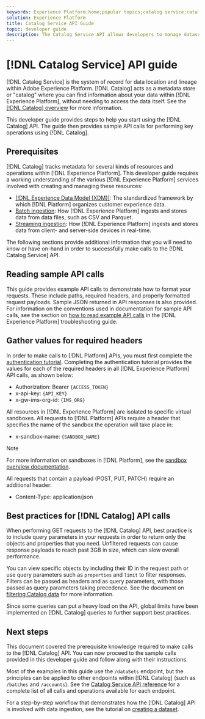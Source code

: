 ```yaml
---
keywords: Experience Platform;home;popular topics;catalog service;catalog;Catalog service;Catalog
solution: Experience Platform
title: Catalog Service API Guide
topic: developer guide
description: The Catalog Service API allows developers to manage dataset metadata in Adobe Experience Platform. Follow this guide to learn how to perform key operations using the API.
---
```


# [!DNL Catalog Service] API guide

[!DNL Catalog Service] is the system of record for data location and lineage within Adobe Experience Platform. [!DNL Catalog] acts as a metadata store or "catalog" where you can find information about your data within [!DNL Experience Platform], without needing to access the data itself. See the [[!DNL Catalog] overview](../home.md) for more information.

This developer guide provides steps to help you start using the [!DNL Catalog] API. The guide then provides sample API calls for performing key operations using [!DNL Catalog].

## Prerequisites

[!DNL Catalog] tracks metadata for several kinds of resources and operations within [!DNL Experience Platform]. This developer guide requires a working understanding of the various [!DNL Experience Platform] services involved with creating and managing these resources:

* [[!DNL Experience Data Model (XDM)]](../../xdm/home.md): The standardized framework by which [!DNL Platform] organizes customer experience data.
* [Batch ingestion](../../ingestion/batch-ingestion/overview.md): How [!DNL Experience Platform] ingests and stores data from data files, such as CSV and Parquet.
* [Streaming ingestion](../../ingestion/streaming-ingestion/overview.md): How [!DNL Experience Platform] ingests and stores data from client- and server-side devices in real-time.

The following sections provide additional information that you will need to know or have on-hand in order to successfully make calls to the [!DNL Catalog Service] API.

## Reading sample API calls

This guide provides example API calls to demonstrate how to format your requests. These include paths, required headers, and properly formatted request payloads. Sample JSON returned in API responses is also provided. For information on the conventions used in documentation for sample API calls, see the section on [how to read example API calls](../../landing/troubleshooting.md#how-do-i-format-an-api-request) in the [!DNL Experience Platform] troubleshooting guide.

## Gather values for required headers

In order to make calls to [!DNL Platform] APIs, you must first complete the [authentication tutorial](https://www.adobe.com/go/platform-api-authentication-en). Completing the authentication tutorial provides the values for each of the required headers in all [!DNL Experience Platform] API calls, as shown below:

* Authorization: Bearer `{ACCESS_TOKEN}`
* x-api-key: `{API_KEY}`
* x-gw-ims-org-id: `{IMS_ORG}`

All resources in [!DNL Experience Platform] are isolated to specific virtual sandboxes. All requests to [!DNL Platform] APIs require a header that specifies the name of the sandbox the operation will take place in:

* x-sandbox-name: `{SANDBOX_NAME}`

>[!NOTE]
>
>For more information on sandboxes in [!DNL Platform], see the [sandbox overview documentation](../../sandboxes/home.md). 

All requests that contain a payload (POST, PUT, PATCH) require an additional header:

* Content-Type: application/json

## Best practices for [!DNL Catalog] API calls

When performing GET requests to the [!DNL Catalog] API, best practice is to include query parameters in your requests in order to return only the objects and properties that you need. Unfiltered requests can cause response payloads to reach past 3GB in size, which can slow overall performance.

You can view specific objects by including their ID in the request path or use query parameters such as `properties` and `limit` to filter responses. Filters can be passed as headers and as query parameters, with those passed as query parameters taking precedence. See the document on [filtering Catalog data](filter-data.md) for more information.

Since some queries can put a heavy load on the API, global limits have been implemented on [!DNL Catalog] queries to further support best practices.

## Next steps

This document covered the prerequisite knowledge required to make calls to the [!DNL Catalog] API. You can now proceed to the sample calls provided in this developer guide and follow along with their instructions.

Most of the examples in this guide use the `/dataSets` endpoint, but the principles can be applied to other endpoints within [!DNL Catalog] (such as `/batches` and `/accounts`). See the [Catalog Service API reference](https://www.adobe.io/apis/experienceplatform/home/api-reference.html#!acpdr/swagger-specs/catalog.yaml) for a complete list of all calls and operations available for each endpoint.

For a step-by-step workflow that demonstrates how the [!DNL Catalog] API is involved with data ingestion, see the tutorial on [creating a dataset](../datasets/create.md).
